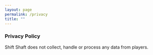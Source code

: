 ```yaml
---
layout: page
permalink: /privacy
title: ""
---
```


### Privacy Policy
 
Shift Shaft does not collect, handle or process any data from players. 


